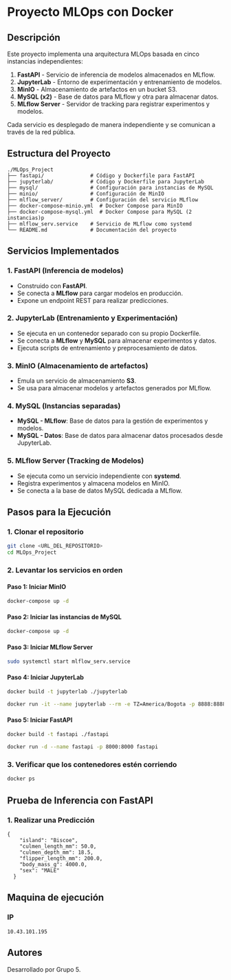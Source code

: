 # Proyecto MLOps con Docker

## Descripción
Este proyecto implementa una arquitectura MLOps basada en cinco instancias independientes:

1. **FastAPI** - Servicio de inferencia de modelos almacenados en MLflow.
2. **JupyterLab** - Entorno de experimentación y entrenamiento de modelos.
3. **MinIO** - Almacenamiento de artefactos en un bucket S3.
4. **MySQL (x2)** - Base de datos para MLflow y otra para almacenar datos.
5. **MLflow Server** - Servidor de tracking para registrar experimentos y modelos.

Cada servicio es desplegado de manera independiente y se comunican a través de la red pública.

## Estructura del Proyecto

```
./MLOps_Project
├── fastapi/               # Código y Dockerfile para FastAPI
├── jupyterlab/            # Código y Dockerfile para JupyterLab
├── mysql/                 # Configuración para instancias de MySQL
├── minio/                 # Configuración de MinIO
├── mlflow_server/         # Configuración del servicio MLflow
├── docker-compose-minio.yml  # Docker Compose para MinIO
├── docker-compose-mysql.yml  # Docker Compose para MySQL (2 instancias)p
├── mlflow_serv.service    # Servicio de MLflow como systemd
└── README.md              # Documentación del proyecto
```

## Servicios Implementados

### 1. FastAPI (Inferencia de modelos)
- Construido con **FastAPI**.
- Se conecta a **MLflow** para cargar modelos en producción.
- Expone un endpoint REST para realizar predicciones.

### 2. JupyterLab (Entrenamiento y Experimentación)
- Se ejecuta en un contenedor separado con su propio Dockerfile.
- Se conecta a **MLflow** y **MySQL** para almacenar experimentos y datos.
- Ejecuta scripts de entrenamiento y preprocesamiento de datos.

### 3. MinIO (Almacenamiento de artefactos)
- Emula un servicio de almacenamiento **S3**.
- Se usa para almacenar modelos y artefactos generados por MLflow.

### 4. MySQL (Instancias separadas)
- **MySQL - MLflow**: Base de datos para la gestión de experimentos y modelos.
- **MySQL - Datos**: Base de datos para almacenar datos procesados desde JupyterLab.

### 5. MLflow Server (Tracking de Modelos)
- Se ejecuta como un servicio independiente con **systemd**.
- Registra experimentos y almacena modelos en MinIO.
- Se conecta a la base de datos MySQL dedicada a MLflow.

## Pasos para la Ejecución

### 1. Clonar el repositorio
```bash
git clone <URL_DEL_REPOSITORIO>
cd MLOps_Project
```

### 2. Levantar los servicios en orden

#### **Paso 1: Iniciar MinIO**
```bash
docker-compose up -d
```

#### **Paso 2: Iniciar las instancias de MySQL**
```bash
docker-compose up -d 
```

#### **Paso 3: Iniciar MLflow Server**
```bash
sudo systemctl start mlflow_serv.service
```

#### **Paso 4: Iniciar JupyterLab**
```bash
docker build -t jupyterlab ./jupyterlab

docker run -it --name jupyterlab --rm -e TZ=America/Bogota -p 8888:8888 -v $PWD:/work jupyterlab:latest
```

#### **Paso 5: Iniciar FastAPI**
```bash
docker build -t fastapi ./fastapi

docker run -d --name fastapi -p 8000:8000 fastapi
```

### 3. Verificar que los contenedores estén corriendo
```bash
docker ps
```

## Prueba de Inferencia con FastAPI

### 1. Realizar una Predicción
```
{
    "island": "Biscoe",
    "culmen_length_mm": 50.0,
    "culmen_depth_mm": 18.5,
    "flipper_length_mm": 200.0,
    "body_mass_g": 4000.0,
    "sex": "MALE"
  }
```

## Maquina de ejecución

### IP
```
10.43.101.195

```
## Autores
Desarrollado por Grupo 5.

